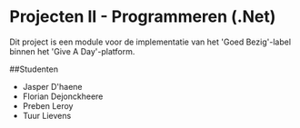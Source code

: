 # Projecten II - Programmeren (.Net)

Dit project is een module voor de implementatie van het 'Goed Bezig'-label binnen het 'Give A Day'-platform.

##Studenten
- Jasper D'haene
- Florian Dejonckheere
- Preben Leroy
- Tuur Lievens
